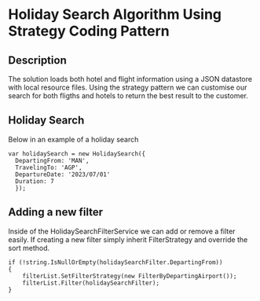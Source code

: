 # Holiday Search Algorithm Using Strategy Coding Pattern 

## Description

The solution loads both hotel and flight information using a JSON datastore with local resource files. Using the strategy pattern we can customise our search for both fligths and hotels to return the best result to the customer. 


## Holiday Search

Below in an example of a holiday search 

    var holidaySearch = new HolidaySearch({
      DepartingFrom: 'MAN',
      TravelingTo: 'AGP',
      DepartureDate: '2023/07/01'
      Duration: 7
      });


## Adding a new filter 

Inside of the HolidaySearchFilterService we can add or remove a filter easily. If creating a new filter simply inherit FilterStrategy and override the sort method. 

    if (!string.IsNullOrEmpty(holidaySearchFilter.DepartingFrom))
    {
        filterList.SetFilterStrategy(new FilterByDepartingAirport());
        filterList.Filter(holidaySearchFilter);
    }
